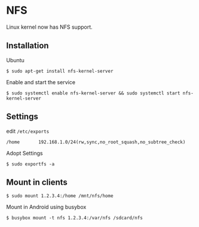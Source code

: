 # NFS

Linux kernel now has NFS support.

## Installation

Ubuntu
```shell
$ sudo apt-get install nfs-kernel-server
```

Enable and start the service
```
$ sudo systemctl enable nfs-kernel-server && sudo systemctl start nfs-kernel-server
```

## Settings

edit `/etc/exports`
```shell
/home       192.168.1.0/24(rw,sync,no_root_squash,no_subtree_check)
```

Adopt Settings
```shell
$ sudo exportfs -a
```

## Mount in clients

```
$ sudo mount 1.2.3.4:/home /mnt/nfs/home
```

Mount in Android using busybox
```
$ busybox mount -t nfs 1.2.3.4:/var/nfs /sdcard/nfs
```
